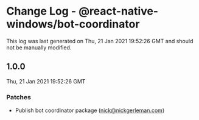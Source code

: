 # Change Log - @react-native-windows/bot-coordinator

This log was last generated on Thu, 21 Jan 2021 19:52:26 GMT and should not be manually modified.

<!-- Start content -->

## 1.0.0

Thu, 21 Jan 2021 19:52:26 GMT

### Patches

- Publish bot coordinator package (nick@nickgerleman.com)
